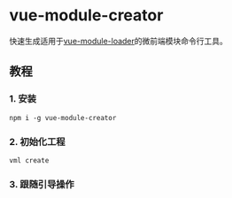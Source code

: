 # vue-module-creator

快速生成适用于[vue-module-loader](https://mqhe2007.github.io/vue-module-loader-doc/)的微前端模块命令行工具。

## 教程

### 1. 安装

```
npm i -g vue-module-creator
```

### 2. 初始化工程

```
vml create
```

### 3. 跟随引导操作

